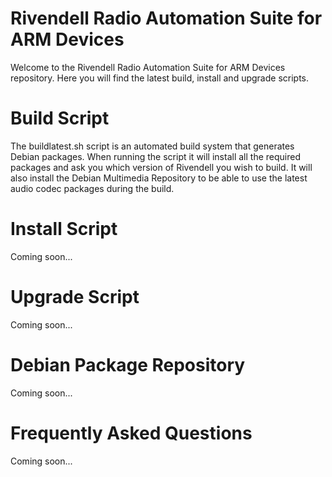 # Rivendell Radio Automation Suite for ARM Devices
Welcome to the Rivendell Radio Automation Suite for ARM Devices repository. Here you will find the latest build, install and upgrade scripts. 

# Build Script
The buildlatest.sh script is an automated build system that generates Debian packages. When running the script it will install all the required packages and ask you which version of Rivendell you wish to build. It will also install the Debian Multimedia Repository to be able to use the latest audio codec packages during the build.

# Install Script
Coming soon...

# Upgrade Script
Coming soon...

# Debian Package Repository
Coming soon...

# Frequently Asked Questions
Coming soon...
